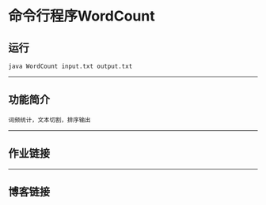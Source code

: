 # 命令行程序WordCount

## 运行
```
java WordCount input.txt output.txt
```

***

## 功能简介
    词频统计，文本切割，排序输出

***

## 作业链接


***

## 博客链接
